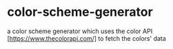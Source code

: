 # color-scheme-generator
a color scheme generator which uses the color API [https://www.thecolorapi.com/] to fetch the colors' data
